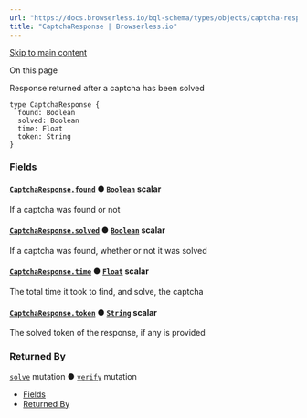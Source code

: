 ```yaml
---
url: "https://docs.browserless.io/bql-schema/types/objects/captcha-response"
title: "CaptchaResponse | Browserless.io"
---
```


[Skip to main content](https://docs.browserless.io/bql-schema/types/objects/captcha-response#__docusaurus_skipToContent_fallback)

On this page

Response returned after a captcha has been solved

```codeBlockLines_p187
type CaptchaResponse {
  found: Boolean
  solved: Boolean
  time: Float
  token: String
}

```

### Fields [​](https://docs.browserless.io/bql-schema/types/objects/captcha-response\#fields "Direct link to Fields")

#### [`CaptchaResponse.found`](https://docs.browserless.io/bql-schema/types/objects/captcha-response\#) ● [`Boolean`](https://docs.browserless.io/bql-schema/types/scalars/boolean) scalar [​](https://docs.browserless.io/bql-schema/types/objects/captcha-response\#captcharesponsefoundboolean- "Direct link to captcharesponsefoundboolean-")

If a captcha was found or not

#### [`CaptchaResponse.solved`](https://docs.browserless.io/bql-schema/types/objects/captcha-response\#) ● [`Boolean`](https://docs.browserless.io/bql-schema/types/scalars/boolean) scalar [​](https://docs.browserless.io/bql-schema/types/objects/captcha-response\#captcharesponsesolvedboolean- "Direct link to captcharesponsesolvedboolean-")

If a captcha was found, whether or not it was solved

#### [`CaptchaResponse.time`](https://docs.browserless.io/bql-schema/types/objects/captcha-response\#) ● [`Float`](https://docs.browserless.io/bql-schema/types/scalars/float) scalar [​](https://docs.browserless.io/bql-schema/types/objects/captcha-response\#captcharesponsetimefloat- "Direct link to captcharesponsetimefloat-")

The total time it took to find, and solve, the captcha

#### [`CaptchaResponse.token`](https://docs.browserless.io/bql-schema/types/objects/captcha-response\#) ● [`String`](https://docs.browserless.io/bql-schema/types/scalars/string) scalar [​](https://docs.browserless.io/bql-schema/types/objects/captcha-response\#captcharesponsetokenstring- "Direct link to captcharesponsetokenstring-")

The solved token of the response, if any is provided

### Returned By [​](https://docs.browserless.io/bql-schema/types/objects/captcha-response\#returned-by "Direct link to Returned By")

[`solve`](https://docs.browserless.io/bql-schema/operations/mutations/solve) mutation ● [`verify`](https://docs.browserless.io/bql-schema/operations/mutations/verify) mutation

- [Fields](https://docs.browserless.io/bql-schema/types/objects/captcha-response#fields)
- [Returned By](https://docs.browserless.io/bql-schema/types/objects/captcha-response#returned-by)